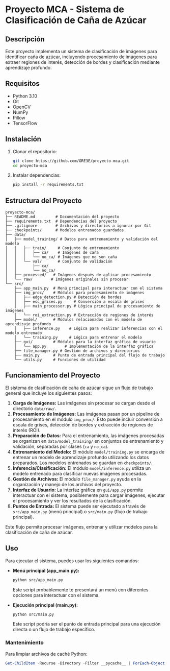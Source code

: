 # Proyecto MCA - Sistema de Clasificación de Caña de Azúcar

## Descripción
Este proyecto implementa un sistema de clasificación de imágenes para identificar caña de azúcar, incluyendo procesamiento de imágenes para extraer regiones de interés, detección de bordes y clasificación mediante aprendizaje profundo.

## Requisitos
- Python 3.10
- Git
- OpenCV
- NumPy
- Pillow
- TensorFlow

## Instalación

1. Clonar el repositorio:
   ```bash
   git clone https://github.com/GRE3E/proyecto-mca.git
   cd proyecto-mca
   ```
2. Instalar dependencias:
   ```bash
   pip install -r requirements.txt
   ```

## Estructura del Proyecto

```
proyecto-mca/
├── README.md         # Documentación del proyecto
├── requirements.txt  # Dependencias del proyecto
├── .gitignore        # Archivos y directorios a ignorar por Git
├── checkpoints/      # Modelos entrenados guardados
├── data/
│   ├── model_training/ # Datos para entrenamiento y validación del modelo
│   │   ├── train/     # Conjunto de entrenamiento
│   │   │   ├── ca/    # Imágenes de caña
│   │   │   └── no_ca/ # Imágenes que no son caña
│   │   └── val/       # Conjunto de validación
│   │       ├── ca/  
│   │       └── no_ca/
│   ├── processed/   # Imágenes después de aplicar procesamiento
│   └── raw/        # Imágenes originales sin procesar
└── src/
    ├── app_main.py  # Menú principal para interactuar con el sistema
    ├── img_proc/    # Módulos para procesamiento de imágenes
    │   ├── edge_detection.py # Detección de bordes
    │   ├── esc_grises.py     # Conversión a escala de grises
    │   ├── main_processor.py # Lógica principal de procesamiento de imágenes
    │   └── roi_extraction.py # Extracción de regiones de interés
    ├── model/       # Módulos relacionados con el modelo de aprendizaje profundo
    │   ├── inference.py    # Lógica para realizar inferencias con el modelo entrenado
    │   └── training.py     # Lógica para entrenar el modelo
    ├── gui/         # Módulos para la interfaz gráfica de usuario
    │   └── app.py        # Implementación de la interfaz gráfica
    ├── file_manager.py # Gestión de archivos y directorios
    ├── main.py      # Punto de entrada principal del flujo de trabajo
    └── utils.py     # Funciones de utilidad
```

## Funcionamiento del Proyecto

El sistema de clasificación de caña de azúcar sigue un flujo de trabajo general que incluye los siguientes pasos:

1.  **Carga de Imágenes:** Las imágenes sin procesar se cargan desde el directorio `data/raw/`.
2.  **Procesamiento de Imágenes:** Las imágenes pasan por un pipeline de procesamiento en el módulo `img_proc/`. Esto puede incluir conversión a escala de grises, detección de bordes y extracción de regiones de interés (ROI).
3.  **Preparación de Datos:** Para el entrenamiento, las imágenes procesadas se organizan en `data/model_training/` en conjuntos de entrenamiento y validación, separadas por clases (`ca` y `no_ca`).
4.  **Entrenamiento del Modelo:** El módulo `model/training.py` se encarga de entrenar un modelo de aprendizaje profundo utilizando los datos preparados. Los modelos entrenados se guardan en `checkpoints/`.
5.  **Inferencia/Clasificación:** El módulo `model/inference.py` utiliza un modelo entrenado para clasificar nuevas imágenes procesadas.
6.  **Gestión de Archivos:** El módulo `file_manager.py` ayuda en la organización y manejo de los archivos del proyecto.
7.  **Interfaz de Usuario:** La interfaz gráfica en `gui/app.py` permite interactuar con el sistema, posiblemente para cargar imágenes, ejecutar el procesamiento y ver los resultados de la clasificación.
8.  **Puntos de Entrada:** El sistema puede ser ejecutado a través de `src/app_main.py` (menú principal) o `src/main.py` (flujo de trabajo principal).

Este flujo permite procesar imágenes, entrenar y utilizar modelos para la clasificación de caña de azúcar.

## Uso

Para ejecutar el sistema, puedes usar los siguientes comandos:

- **Menú principal (app_main.py):**
  ```bash
  python src/app_main.py
  ```
  Este script probablemente te presentará un menú con diferentes opciones para interactuar con el sistema.

- **Ejecución principal (main.py):**
  ```bash
  python src/main.py
  ```
  Este script podría ser el punto de entrada principal para una ejecución directa o un flujo de trabajo específico.


### Mantenimiento
Para limpiar archivos de caché Python:
```powershell
Get-ChildItem -Recurse -Directory -Filter __pycache__ | ForEach-Object { Remove-Item $_.FullName -Recurse -Force }
```
